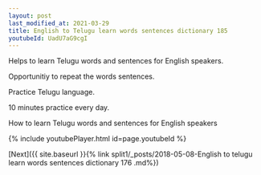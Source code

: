 ```yaml
---
layout: post
last_modified_at: 2021-03-29
title: English to Telugu learn words sentences dictionary 185 
youtubeId: UadU7aG9cgI
---
```

 
 
Helps to learn Telugu words and sentences for English speakers.

Opportunitiy to repeat the words sentences. 

Practice Telugu language. 
 
10 minutes practice every day. 
 
How to learn Telugu words and sentences for English speakers 
 
{% include youtubePlayer.html id=page.youtubeId %}
 
 
[Next]({{ site.baseurl }}{% link  split1/_posts/2018-05-08-English to telugu learn words sentences dictionary 176 .md%})
 
